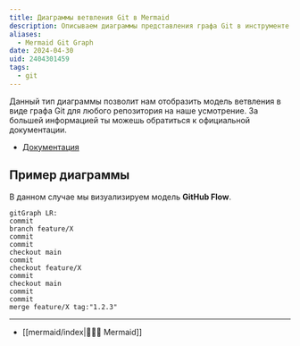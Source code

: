 ```yaml
---
title: Диаграммы ветвления Git в Mermaid
description: Описываем диаграммы представления графа Git в инструменте Mermaid
aliases:
  - Mermaid Git Graph
date: 2024-04-30
uid: 2404301459
tags:
  - git
---
```


Данный тип диаграммы позволит нам отобразить модель ветвления в виде графа Git для любого репозитория на наше усмотрение. За большей информацией ты можешь обратиться к официальной документации.

- [Документация](https://mermaid.js.org/syntax/gitgraph.html)

## Пример диаграммы

В данном случае мы визуализируем модель **GitHub Flow**.

```mermaid
gitGraph LR:
commit
branch feature/X
commit
commit
checkout main
commit
checkout feature/X
commit
checkout main
commit
commit
merge feature/X tag:"1.2.3"
```

---

- [[mermaid/index|🧜🏼‍♀️ Mermaid]]
